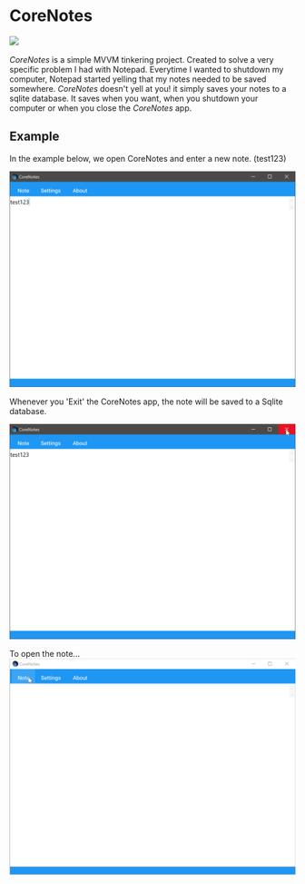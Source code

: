 # CoreNotes

<img src="https://github.com/mufana/CoreNotes/blob/master/CoreNotes/Resources/cpLogo.png" width="20%">

*CoreNotes* is a simple MVVM tinkering project. Created to solve a very specific problem I had with Notepad. Everytime I wanted to shutdown my computer, Notepad started yelling that my notes needed to be saved somewhere. *CoreNotes* doesn't yell at you! it simply saves your notes to a sqlite database. It saves when you want, when you shutdown your computer or when you close the *CoreNotes* app.

## Example

In the example below, we open CoreNotes and enter a new note. (test123)

![coreNotesMain](./assets/coreNotesMain.png)

Whenever you 'Exit' the CoreNotes app, the note will be saved to a Sqlite database.

![coreNotesExit](./assets//coreNotesExit.png)

To open the note...
![loadFromDBGif](./assets/loadFromDBGif.gif)